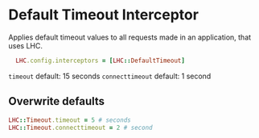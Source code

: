# Default Timeout Interceptor

Applies default timeout values to all requests made in an application, that uses LHC.

```ruby
  LHC.config.interceptors = [LHC::DefaultTimeout]
```

`timeout` default: 15 seconds
`connecttimeout` default: 1 second

## Overwrite defaults

```ruby
LHC::Timeout.timeout = 5 # seconds
LHC::Timeout.connecttimeout = 2 # second
```
